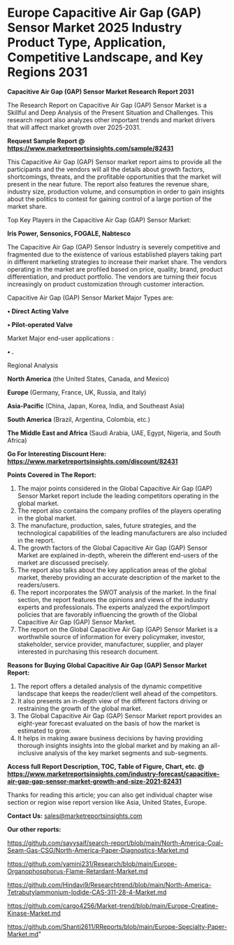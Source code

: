 # Europe Capacitive Air Gap (GAP) Sensor Market 2025 Industry Product Type, Application, Competitive Landscape, and Key Regions 2031

<strong>Capacitive Air Gap (GAP) Sensor Market Research Report 2031</strong>

The Research Report on Capacitive Air Gap (GAP) Sensor Market is a Skillful and Deep Analysis of the Present Situation and Challenges. This research report also analyzes other important trends and market drivers that will affect market growth over 2025-2031.

<strong>Request Sample Report @ <a href=https://www.marketreportsinsights.com/sample/82431>https://www.marketreportsinsights.com/sample/82431</a></strong>

This Capacitive Air Gap (GAP) Sensor market report aims to provide all the participants and the vendors will all the details about growth factors, shortcomings, threats, and the profitable opportunities that the market will present in the near future. The report also features the revenue share, industry size, production volume, and consumption in order to gain insights about the politics to contest for gaining control of a large portion of the market share.

Top Key Players in the Capacitive Air Gap (GAP) Sensor Market:

<strong>Iris Power, Sensonics, FOGALE, Nabtesco</strong>

The Capacitive Air Gap (GAP) Sensor Industry is severely competitive and fragmented due to the existence of various established players taking part in different marketing strategies to increase their market share. The vendors operating in the market are profiled based on price, quality, brand, product differentiation, and product portfolio. The vendors are turning their focus increasingly on product customization through customer interaction.

Capacitive Air Gap (GAP) Sensor Market Major Types are:

<strong>• Direct Acting Valve

• Pilot-operated Valve</strong>

Market Major end-user applications :

<strong>• .</strong>

Regional Analysis

</u><strong><b>North America</b></strong> (the United States, Canada, and Mexico)

<strong><b>Europe </b></strong>(Germany, France, UK, Russia, and Italy)

<strong><b>Asia-Pacific</b></strong> (China, Japan, Korea, India, and Southeast Asia)

<strong><b>South America</b></strong> (Brazil, Argentina, Colombia, etc.)

<strong><b>The Middle East and Africa</b></strong> (Saudi Arabia, UAE, Egypt, Nigeria, and South Africa)

<strong>Go For Interesting Discount Here: <a href=https://www.marketreportsinsights.com/discount/82431>https://www.marketreportsinsights.com/discount/82431</a></strong>

<strong>Points Covered in The Report:</strong>
<ol>
  <li>The major points considered in the Global Capacitive Air Gap (GAP) Sensor Market report include the leading competitors operating in the global market.</li>
  <li>The report also contains the company profiles of the players operating in the global market.</li>
  <li>The manufacture, production, sales, future strategies, and the technological capabilities of the leading manufacturers are also included in the report.</li>
  <li>The growth factors of the Global Capacitive Air Gap (GAP) Sensor Market are explained in-depth, wherein the different end-users of the market are discussed precisely.</li>
  <li>The report also talks about the key application areas of the global market, thereby providing an accurate description of the market to the readers/users.</li>
  <li>The report incorporates the SWOT analysis of the market. In the final section, the report features the opinions and views of the industry experts and professionals. The experts analyzed the export/import policies that are favorably influencing the growth of the Global Capacitive Air Gap (GAP) Sensor Market.</li>
  <li>The report on the Global Capacitive Air Gap (GAP) Sensor Market is a worthwhile source of information for every policymaker, investor, stakeholder, service provider, manufacturer, supplier, and player interested in purchasing this research document.</li>
</ol>
<strong>Reasons for Buying Global Capacitive Air Gap (GAP) Sensor Market Report:</strong>

<ol>
  <li>The report offers a detailed analysis of the dynamic competitive landscape that keeps the reader/client well ahead of the competitors.</li>
  <li>It also presents an in-depth view of the different factors driving or restraining the growth of the global market.</li>
  <li>The Global Capacitive Air Gap (GAP) Sensor Market report provides an eight-year forecast evaluated on the basis of how the market is estimated to grow.</li>
  <li>It helps in making aware business decisions by having providing thorough insights insights into the global market and by making an all-inclusive analysis of the key market segments and sub-segments.</li>
</ol>
<strong>Access full Report Description, TOC, Table of Figure, Chart, etc. @ <a href=https://www.marketreportsinsights.com/industry-forecast/capacitive-air-gap-gap-sensor-market-growth-and-size-2021-82431>https://www.marketreportsinsights.com/industry-forecast/capacitive-air-gap-gap-sensor-market-growth-and-size-2021-82431</a></strong>


Thanks for reading this article; you can also get individual chapter wise section or region wise report version like Asia, United States, Europe.

<strong>Contact Us:</strong>
sales@marketreportsinsights.com

<strong>Our other reports:</strong>

<a href=https://github.com/sayysaif/search-report/blob/main/North-America-Coal-Seam-Gas-CSG/North-America-Paper-Diagnostics-Market.md>https://github.com/sayysaif/search-report/blob/main/North-America-Coal-Seam-Gas-CSG/North-America-Paper-Diagnostics-Market.md</a>

<a href=https://github.com/yamini231/Research/blob/main/Europe-Organophosphorus-Flame-Retardant-Market.md>https://github.com/yamini231/Research/blob/main/Europe-Organophosphorus-Flame-Retardant-Market.md</a>

<a href=https://github.com/Hindavi9/Researchtrend/blob/main/North-America-Tetrabutylammonium-Iodide-CAS-311-28-4-Market.md>https://github.com/Hindavi9/Researchtrend/blob/main/North-America-Tetrabutylammonium-Iodide-CAS-311-28-4-Market.md</a>

<a href=https://github.com/cargo4256/Market-trend/blob/main/Europe-Creatine-Kinase-Market.md>https://github.com/cargo4256/Market-trend/blob/main/Europe-Creatine-Kinase-Market.md</a>

<a href=https://github.com/Shanti2611/RReports/blob/main/Europe-Specialty-Paper-Market.md>https://github.com/Shanti2611/RReports/blob/main/Europe-Specialty-Paper-Market.md</a>"
